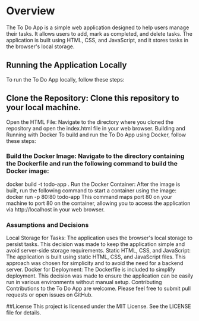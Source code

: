 # Overview
The To Do App is a simple web application designed to help users manage their tasks. It allows users to add, mark as completed, and delete tasks. The application is built using HTML, CSS, and JavaScript, and it stores tasks in the browser's local storage.

## Running the Application Locally
To run the To Do App locally, follow these steps:

## Clone the Repository: Clone this repository to your local machine.
Open the HTML File: Navigate to the directory where you cloned the repository and open the index.html file in your web browser.
Building and Running with Docker
To build and run the To Do App using Docker, follow these steps:

### Build the Docker Image: Navigate to the directory containing the Dockerfile and run the following command to build the Docker image:
docker build -t todo-app .
Run the Docker Container: After the image is built, run the following command to start a container using the image:
docker run -p 80:80 todo-app
This command maps port 80 on your machine to port 80 on the container, allowing you to access the application via http://localhost in your web browser.

### Assumptions and Decisions
Local Storage for Tasks: The application uses the browser's local storage to persist tasks. This decision was made to keep the application simple and avoid server-side storage requirements.
Static HTML, CSS, and JavaScript: The application is built using static HTML, CSS, and JavaScript files. This approach was chosen for simplicity and to avoid the need for a backend server.
Docker for Deployment: The Dockerfile is included to simplify deployment. This decision was made to ensure the application can be easily run in various environments without manual setup.
Contributing
Contributions to the To Do App are welcome. Please feel free to submit pull requests or open issues on GitHub.

##License
This project is licensed under the MIT License. See the LICENSE file for details.
